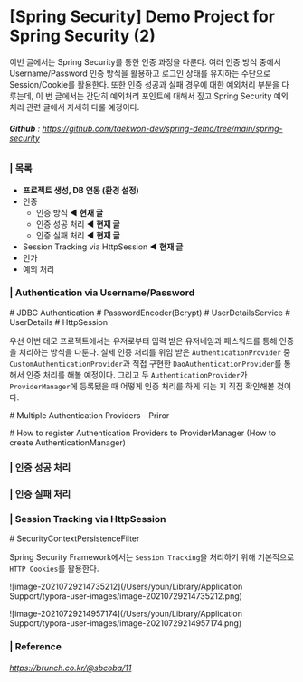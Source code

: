 # [Spring Security] Demo Project for Spring Security (2)

이번 글에서는 Spring Security를 통한 인증 과정을 다룬다. 여러 인증 방식 중에서 Username/Password 인증 방식을 활용하고 로그인 상태를 유지하는 수단으로 Session/Cookie를 활용한다. 또한 인증 성공과 실패 경우에 대한 예외처리 부분을 다루는데, 이 번 글에서는 간단히 예외처리 포인트에 대해서 짚고 Spring Security 예외처리 관련 글에서 자세히 다룰 예정이다.

###### **Github** :  https://github.com/taekwon-dev/spring-demo/tree/main/spring-security 

###  | 목록

- **프로젝트 생성, DB 연동 (환경 설정)** 
- 인증 
  - 인증 방식 ◀︎ **현재 글**
  - 인증 성공 처리 ◀︎ **현재 글**
  - 인증 실패 처리 ◀︎ **현재 글**
- Session Tracking via HttpSession ◀︎ **현재 글**
- 인가  
- 예외 처리 

### | Authentication via Username/Password 

\# JDBC Authentication # PasswordEncoder(Bcrypt) # UserDetailsService # UserDetails # HttpSession

우선 이번 데모 프로젝트에서는 유저로부터 입력 받은 유저네임과 패스워드를 통해 인증을 처리하는 방식을 다룬다. 실제 인증 처리를 위임 받은 `AuthenticationProvider` 중 `CustomAuthenticationProvider`과 직접 구현한 `DaoAuthenticationProvider`를 통해서 인증 처리를 해볼 예정이다. 그리고 두 `AuthenticationProvider`가  `ProviderManager`에 등록됐을 때 어떻게 인증 처리를 하게 되는 지 직접 확인해볼 것이다. 







\# Multiple Authentication Providers - Priror

\# How to register Authentication Providers to ProviderManager (How to create AuthenticationManager)

### | 인증 성공 처리 

### | 인증 실패 처리 

### | Session Tracking via HttpSession

\# SecurityContextPersistenceFilter 

Spring Security Framework에서는 `Session Tracking`을 처리하기 위해 기본적으로 `HTTP Cookies`를 활용한다. 

![image-20210729214735212](/Users/youn/Library/Application Support/typora-user-images/image-20210729214735212.png)

![image-20210729214957174](/Users/youn/Library/Application Support/typora-user-images/image-20210729214957174.png)

### | Reference

###### https://brunch.co.kr/@sbcoba/11
